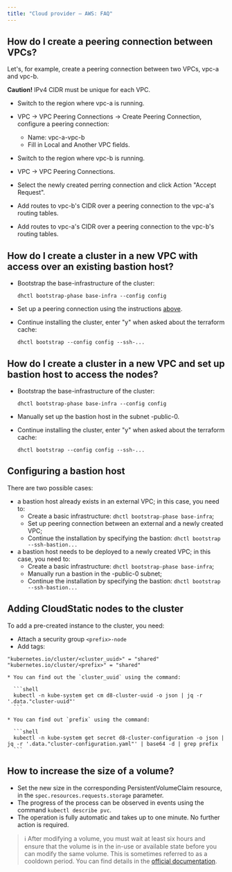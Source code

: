 ```yaml
---
title: "Cloud provider — AWS: FAQ"
---
```


## How do I create a peering connection between VPCs?

Let's, for example, create a peering connection between two VPCs, vpc-a and vpc-b.

**Caution!**
IPv4 CIDR must be unique for each VPC.

* Switch to the region where vpc-a is running.
* VPC -> VPC Peering Connections -> Create Peering Connection, configure a peering connection:

  * Name: vpc-a-vpc-b
  * Fill in Local and Another VPC fields.

* Switch to the region where vpc-b is running.
* VPC -> VPC Peering Connections.
* Select the newly created perring connection and click Action "Accept Request".
* Add routes to vpc-b's CIDR over a peering connection to the vpc-a's routing tables.
* Add routes to vpc-a's CIDR over a peering connection to the vpc-b's routing tables.


## How do I create a cluster in a new VPC with access over an existing bastion host?

* Bootstrap the base-infrastructure of the cluster:

  ```shell
  dhctl bootstrap-phase base-infra --config config
  ```

* Set up a peering connection using the instructions [above](#how-do-i-create-a-peering-connection-between-vpcs).
* Continue installing the cluster, enter "y" when asked about the terraform cache:

  ```shell
  dhctl bootstrap --config config --ssh-...
  ```

## How do I create a cluster in a new VPC and set up bastion host to access the nodes?

* Bootstrap the base-infrastructure of the cluster:

  ```shell
  dhctl bootstrap-phase base-infra --config config
  ```

* Manually set up the bastion host in the subnet <prefix>-public-0.
* Continue installing the cluster, enter "y" when asked about the terraform cache:

  ```shell
  dhctl bootstrap --config config --ssh-...
  ```

## Configuring a bastion host

There are two possible cases:
* a bastion host already exists in an external VPC; in this case, you need to:
  * Create a basic infrastructure: `dhctl bootstrap-phase base-infra`;
  * Set up peering connection between an external and a newly created VPC;
  * Continue the installation by specifying the bastion: `dhctl bootstrap --ssh-bastion...`
* a bastion host needs to be deployed to a newly created VPC; in this case, you need to:
  * Create a basic infrastructure: `dhctl bootstrap-phase base-infra`;
  * Manually run a bastion in the <prefix>-public-0 subnet;
  * Continue the installation by specifying the bastion: `dhctl bootstrap --ssh-bastion...`

## Adding CloudStatic nodes to the cluster

To add a pre-created instance to the cluster, you need:
  * Attach a security group `<prefix>-node`
  * Add tags:

  ```
  "kubernetes.io/cluster/<cluster_uuid>" = "shared"
  "kubernetes.io/cluster/<prefix>" = "shared"
  ```

    * You can find out the `cluster_uuid` using the command:

      ```shell
      kubectl -n kube-system get cm d8-cluster-uuid -o json | jq -r '.data."cluster-uuid"'
      ```

    * You can find out `prefix` using the command:

      ```shell
      kubectl -n kube-system get secret d8-cluster-configuration -o json | jq -r '.data."cluster-configuration.yaml"' | base64 -d | grep prefix
      ```

## How to increase the size of a volume?

* Set the new size in the corresponding PersistentVolumeClaim resource, in the `spec.resources.requests.storage` parameter.
* The progress of the process can be observed in events using the command `kubectl describe pvc`.
* The operation is fully automatic and takes up to one minute. No further action is required.

> ℹ️ After modifying a volume, you must wait at least six hours and ensure that the volume is in the in-use or available state before you can modify the same volume. This is sometimes referred to as a cooldown period. You can find details in the [official documentation](https://docs.aws.amazon.com/AWSEC2/latest/UserGuide/modify-volume-requirements.html).
